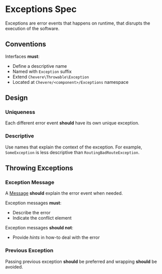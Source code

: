 # Exceptions Spec

Exceptions are error events that happens on runtime, that disrupts the execution of the software.

## Conventions

Interfaces **must**:

* Define a descriptive name
* Named with `Exception` suffix
* Extend `Chevere\Throwable\Exception`
* Located at `Chevere/<component>/Exceptions` namespace

## Design

### Uniqueness

Each different error event **should** have its own unique exception.

### Descriptive

Use names that explain the context of the exception. For example, `SomeException` is less descriptive than `RoutingBadRouteException`.

## Throwing Exceptions

### Exception Message

A [Message](../../library/message.md) **should** explain the error event when needed.

Exception messages **must**:

* Describe the error
* Indicate the conflict element

Exception messages **should not**:

* Provide *hints* in how-to deal with the error

### Previous Exception

Passing previous exception **should** be preferred and wrapping **should** be avoided.
